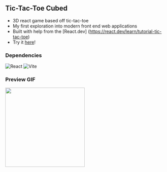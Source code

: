 ## Tic-Tac-Toe Cubed
* 3D react game based off tic-tac-toe
* My first exploration into modern front end web applications
* Built with help from the [React.dev] (https://react.dev/learn/tutorial-tic-tac-toe)
* Try it [here](https://neustater.github.io/tic-tac-toe-cubed/)!

### Dependencies
![React](https://img.shields.io/badge/React-20232A?style=for-the-badge&logo=react&logoColor=61DAFB)
![Vite](https://img.shields.io/badge/vite-%23646CFF.svg?style=for-the-badge&logo=vite&logoColor=white)

### Preview GIF
<img src="https://github.com/Neustater/tic-tac-toe-cubed/blob/main/cube-preview.gif" width="250px">
